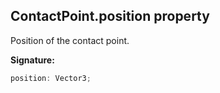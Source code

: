 
## ContactPoint.position property

Position of the contact point.

**Signature:**

```typescript
position: Vector3;
```
